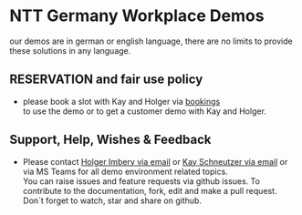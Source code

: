 # NTT Germany Workplace Demos

our demos are in german or english language, there are no limits to provide these solutions in any language.

## RESERVATION and fair use policy
   - please book a slot with Kay and Holger via [bookings](https://www.nttdemo.de/bookings)   
     to use the demo or to get a customer demo with Kay and Holger.
      

## Support, Help, Wishes & Feedback

   - Please contact [Holger Imbery via email](mailto:holger.imbery@global.ntt?subject=[nttdemo]%20Feedback) or [Kay Schneutzer via email](mailto:kay.schneutzer@global.ntt?subject=[nttdemo]%20Feedback) or
     via MS Teams for all demo environment related topics.   
     You can raise issues and feature requests via github issues.
     To contribute to the documentation, fork, edit and make a pull request.   
     Don´t forget to watch, star and share on github.

